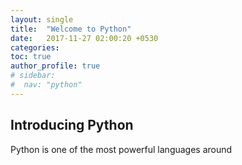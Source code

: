 ```yaml
---
layout: single
title:  "Welcome to Python"
date:   2017-11-27 02:00:20 +0530
categories: 
toc: true
author_profile: true
# sidebar:
#  nav: "python"
---
```

## Introducing Python

Python is one of the most powerful languages around